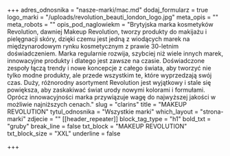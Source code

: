 +++
adres_odnosnika = "nasze-marki/mac.md"
dodaj_formularz = true
logo_marki = "/uploads/revolution_beauti_london_logo.jpg"
meta_opis = ""
meta_robots = ""
opis_pod_naglowiekm = "Brytyjska marka kosmetyków Revolution, dawniej Makeup Revolution, tworzy produkty do makijażu i pielęgnacji skóry, dzięki czemu jest jedną z wiodących marek na międzynarodowym rynku kosmetycznym z prawie 30-letnim doświadczeniem. Marka regularnie rozwija, szybciej niż wiele innych marek, innowacyjne produkty i dlatego jest zawsze na czasie. Doświadczone zespoły łączą trendy i nowe koncepcje z całego świata, aby tworzyć nie tylko modne produkty, ale przede wszystkim te, które wyprzedzają swój czas. Duży, różnorodny asortyment Revolution jest wyjątkowy i stale się powiększa, aby zaskakiwać świat urody nowymi kolorami i formułami. Oprócz innowacyjności marka przywiązuje wagę do najwyższej jakości w możliwie najniższych cenach."
slug = "clarins"
title = "MAKEUP REVOLUTION"
tytul_odnosnika = "Wszystkie marki"
which_layout = "strona-marki"
zdjecie = ""
[[header_repeater]]
block_tag_type = "h1"
bold_txt = "gruby"
break_line = false
txt_block = "MAKEUP REVOLUTION"
txt_block_size = "XXL"
underline = false

+++

